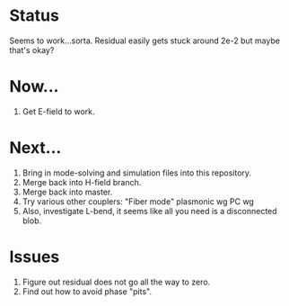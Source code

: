 Status
======

Seems to work...sorta. Residual easily gets stuck around 2e-2 but maybe that's okay?


Now...
======

1.  Get E-field to work.

Next...
=======

1.  Bring in mode-solving and simulation files into this repository.
1.  Merge back into H-field branch.
1.  Merge back into master.
1.  Try various other couplers: 
    "Fiber mode"
    plasmonic wg
    PC wg
1.  Also, investigate L-bend, it seems like all you need is a disconnected blob.

Issues
=======

1.  Figure out residual does not go all the way to zero.
1.  Find out how to avoid phase "pits".


